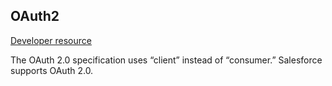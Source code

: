 
## OAuth2

[Developer resource](https://developer.salesforce.com/docs/atlas.en-us.api_streaming.meta/api_streaming/code_sample_auth_oauth.htm)


The OAuth 2.0 specification uses “client” instead of “consumer.” Salesforce supports OAuth 2.0.

